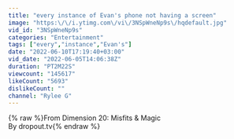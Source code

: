 ```yaml
---
title: "every instance of Evan's phone not having a screen"
image: "https:\/\/i.ytimg.com\/vi\/3NSpWneNp9s\/hqdefault.jpg"
vid_id: "3NSpWneNp9s"
categories: "Entertainment"
tags: ["every","instance","Evan's"]
date: "2022-06-10T17:19:40+03:00"
vid_date: "2022-06-05T14:06:38Z"
duration: "PT2M22S"
viewcount: "145617"
likeCount: "5693"
dislikeCount: ""
channel: "Rylee G"
---
```

{% raw %}From Dimension 20: Misfits &amp; Magic <br />By dropout.tv{% endraw %}
